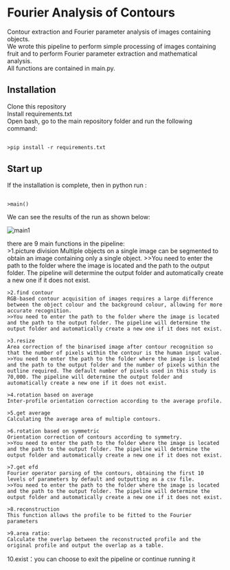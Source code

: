 # Fourier Analysis of Contours
Contour extraction and Fourier parameter analysis of images containing objects.     
We wrote this pipeline to perform simple processing of images containing fruit and to perform Fourier parameter extraction and mathematical analysis.   
All functions are contained in main.py.  
## Installation 
Clone this repository   
Install requirements.txt  
Open bash, go to the main repository folder and run the following command:  
## 
    >pip install -r requirements.txt

## Start up
If the installation is complete, then in python run :    
## 
    >main()
We can see the results of the run as shown below:  

![main1](https://img-blog.csdnimg.cn/053086f687104e00bd9b8cd343974d14.png)  

there are 9 main functions in the pipeline:     
    >1.picture division 
    Multiple objects on a single image can be segmented to obtain an image containing only a single object. 
    >>You need to enter the path to the folder where the image is located and the path to the output folder. The pipeline will determine the output folder and automatically create a new one if it does not exist.
    
    >2.find contour  
    RGB-based contour acquisition of images requires a large difference between the object colour and the background colour, allowing for more accurate recognition.
    >>You need to enter the path to the folder where the image is located and the path to the output folder. The pipeline will determine the output folder and automatically create a new one if it does not exist.
    
    >3.resize    
    Area correction of the binarised image after contour recognition so that the number of pixels within the contour is the human input value.
    >>You need to enter the path to the folder where the image is located and the path to the output folder and the number of pixels within the outline required. The default number of pixels used in this study is 70,000. The pipeline will determine the output folder and automatically create a new one if it does not exist.
    
    >4.rotation based on average 
    Inter-profile orientation correction according to the average profile.
    
    >5.get average   
    Calculating the average area of multiple contours.
    
    >6.rotation based on symmetric   
    Orientation correction of contours according to symmetry.
    >>You need to enter the path to the folder where the image is located and the path to the output folder. The pipeline will determine the output folder and automatically create a new one if it does not exist.

    >7.get efd   
    Fourier operator parsing of the contours, obtaining the first 10 levels of parameters by default and outputting as a csv file.
    >>You need to enter the path to the folder where the image is located and the path to the output folder. The pipeline will determine the output folder and automatically create a new one if it does not exist.

    >8.reconstruction  
    This function allows the profile to be fitted to the Fourier parameters
    
    >9.area ratio:    
    Calculate the overlap between the reconstructed profile and the original profile and output the overlap as a table.
    
  10.exist：you can choose to exit the pipeline or continue running it   
